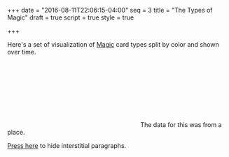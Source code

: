 +++
date = "2016-08-11T22:06:15-04:00"
seq = 3
title = "The Types of Magic"
draft = true
script = true
style = true

+++

Here's a set of visualization of [Magic](https://en.wikipedia.org/wiki/Magic:_The_Gathering) card types split by color and shown over time.

<svg class='block'></svg>
The data for this was from a place.

[Press here](-) to hide interstitial paragraphs.
